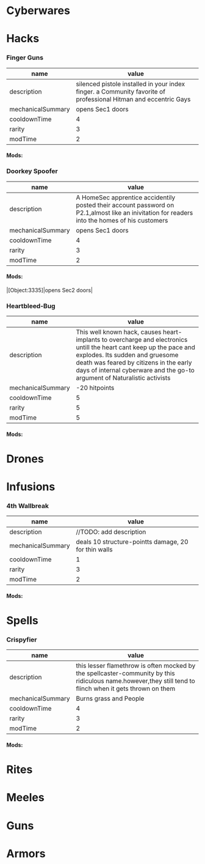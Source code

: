 # Cyberwares  
# Hacks  
### Finger Guns
|name|value|
|-|-|
|description|silenced pistole installed in your index finger. a Community favorite of professional Hitman and eccentric Gays|
|mechanicalSummary|opens Sec1 doors|
|cooldownTime|4|
|rarity|3|
|modTime|2|
#### Mods:  
 
### Doorkey Spoofer
|name|value|
|-|-|
|description|A HomeSec apprentice accidentily posted their account password on P2.1,almost like an inivitation for readers into the homes of his customers|
|mechanicalSummary|opens Sec1 doors|
|cooldownTime|4|
|rarity|3|
|modTime|2|
#### Mods:  
|[Object:3335]|opens Sec2 doors|
 
### Heartbleed-Bug
|name|value|
|-|-|
|description|This well known hack, causes heart-implants to overcharge and electronics untill the heart cant keep up the pace and explodes. Its sudden and gruesome death was feared by citizens in the early days of internal cyberware and the go-to argument of Naturalistic activists|
|mechanicalSummary|-20 hitpoints|
|cooldownTime|5|
|rarity|5|
|modTime|5|
#### Mods:  
 
# Drones  
# Infusions  
### 4th Wallbreak
|name|value|
|-|-|
|description|//TODO: add description|
|mechanicalSummary|deals 10 structure-pointts damage, 20 for thin walls|
|cooldownTime|1|
|rarity|3|
|modTime|2|
#### Mods:  
 
# Spells  
### Crispyfier
|name|value|
|-|-|
|description|this lesser flamethrow is often mocked by the spellcaster-community by this ridiculous name.however,they still tend to flinch when it gets thrown on them|
|mechanicalSummary|Burns grass and People|
|cooldownTime|4|
|rarity|3|
|modTime|2|
#### Mods:  
 
# Rites  
# Meeles  
# Guns  
# Armors  
